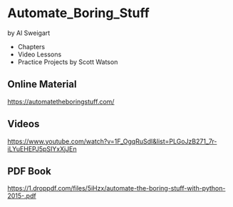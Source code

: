 # Automate_Boring_Stuff 
by Al Sweigart

* Chapters  
* Video Lessons
* Practice Projects by Scott Watson


## Online Material  
https://automatetheboringstuff.com/  

## Videos
https://www.youtube.com/watch?v=1F_OgqRuSdI&list=PLGoJzB271_7r-iLYuEHEPJ5pSIYxXjJEn  

## PDF Book 
https://1.droppdf.com/files/5iHzx/automate-the-boring-stuff-with-python-2015-.pdf
